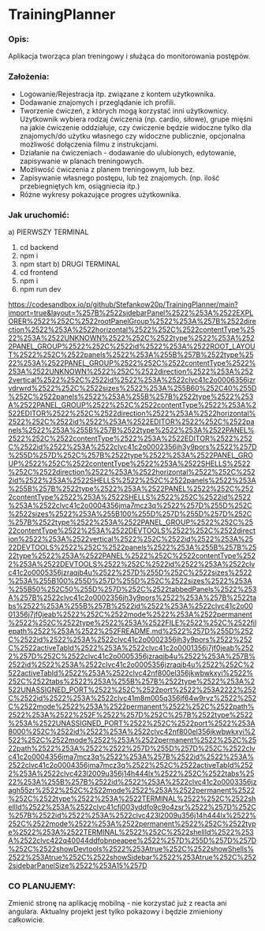 # TrainingPlanner

### Opis:
Aplikacja tworząca plan treningowy i służąca do monitorowania postępów.

### Założenia:
- Logowanie/Rejestracja itp. związane z kontem użytkownika.
- Dodawanie znajomych i przeglądanie ich profili.
- Tworzenie ćwiczeń, z których mogą korzystać inni użytkownicy. Użytkownik wybiera rodzaj ćwiczenia (np. cardio, siłowe), grupe mięśni na jakie ćwiczenie oddziałuje, czy ćwiczenie będzie widoczne tylko dla znajomych/do użytku własnego czy widoczne publicznie, opcjonalna możliwość dołączenia filmu z instrukcjami.
- Działanie na ćwiczeniach - dodawanie do ulubionych, edytowanie, zapisywanie w planach treningowych.
- Możliwość ćwiczenia z planem treningowym, lub bez.
- Zapisywanie własnego postępu, lub też znajomych. (np. ilość przebiegniętych km, osiągniecia itp.)
- Różne wykresy pokazujące progres użytkownika.

### Jak uruchomić:
a) PIERWSZY TERMINAL
1. cd backend
2. npm i
3. npm start
b) DRUGI TERMINAL
1. cd frontend
2. npm i
3. npm run dev

https://codesandbox.io/p/github/Stefankow20p/TrainingPlanner/main?import=true&layout=%257B%2522sidebarPanel%2522%253A%2522EXPLORER%2522%252C%2522rootPanelGroup%2522%253A%257B%2522direction%2522%253A%2522horizontal%2522%252C%2522contentType%2522%253A%2522UNKNOWN%2522%252C%2522type%2522%253A%2522PANEL_GROUP%2522%252C%2522id%2522%253A%2522ROOT_LAYOUT%2522%252C%2522panels%2522%253A%255B%257B%2522type%2522%253A%2522PANEL_GROUP%2522%252C%2522contentType%2522%253A%2522UNKNOWN%2522%252C%2522direction%2522%253A%2522vertical%2522%252C%2522id%2522%253A%2522clvc41c2o0006356jzrvdrwrd%2522%252C%2522sizes%2522%253A%255B60%252C40%255D%252C%2522panels%2522%253A%255B%257B%2522type%2522%253A%2522PANEL_GROUP%2522%252C%2522contentType%2522%253A%2522EDITOR%2522%252C%2522direction%2522%253A%2522horizontal%2522%252C%2522id%2522%253A%2522EDITOR%2522%252C%2522panels%2522%253A%255B%257B%2522type%2522%253A%2522PANEL%2522%252C%2522contentType%2522%253A%2522EDITOR%2522%252C%2522id%2522%253A%2522clvc41c2o0002356jh3y9pors%2522%257D%255D%257D%252C%257B%2522type%2522%253A%2522PANEL_GROUP%2522%252C%2522contentType%2522%253A%2522SHELLS%2522%252C%2522direction%2522%253A%2522horizontal%2522%252C%2522id%2522%253A%2522SHELLS%2522%252C%2522panels%2522%253A%255B%257B%2522type%2522%253A%2522PANEL%2522%252C%2522contentType%2522%253A%2522SHELLS%2522%252C%2522id%2522%253A%2522clvc41c2o0004356jma7mcz3q%2522%257D%255D%252C%2522sizes%2522%253A%255B100%255D%257D%255D%257D%252C%257B%2522type%2522%253A%2522PANEL_GROUP%2522%252C%2522contentType%2522%253A%2522DEVTOOLS%2522%252C%2522direction%2522%253A%2522vertical%2522%252C%2522id%2522%253A%2522DEVTOOLS%2522%252C%2522panels%2522%253A%255B%257B%2522type%2522%253A%2522PANEL%2522%252C%2522contentType%2522%253A%2522DEVTOOLS%2522%252C%2522id%2522%253A%2522clvc41c2o0005356jzraqjb4u%2522%257D%255D%252C%2522sizes%2522%253A%255B100%255D%257D%255D%252C%2522sizes%2522%253A%255B50%252C50%255D%257D%252C%2522tabbedPanels%2522%253A%257B%2522clvc41c2o0002356jh3y9pors%2522%253A%257B%2522tabs%2522%253A%255B%257B%2522id%2522%253A%2522clvc41c2o0001356j7jf0jeab%2522%252C%2522mode%2522%253A%2522permanent%2522%252C%2522type%2522%253A%2522FILE%2522%252C%2522filepath%2522%253A%2522%252FREADME.md%2522%257D%255D%252C%2522id%2522%253A%2522clvc41c2o0002356jh3y9pors%2522%252C%2522activeTabId%2522%253A%2522clvc41c2o0001356j7jf0jeab%2522%257D%252C%2522clvc41c2o0005356jzraqjb4u%2522%253A%257B%2522id%2522%253A%2522clvc41c2o0005356jzraqjb4u%2522%252C%2522activeTabId%2522%253A%2522clvc42nf800el356jkwbwkxyi%2522%252C%2522tabs%2522%253A%255B%257B%2522type%2522%253A%2522UNASSIGNED_PORT%2522%252C%2522port%2522%253A2222%252C%2522id%2522%253A%2522clvc41m8m005q356jf64w9rvz%2522%252C%2522mode%2522%253A%2522permanent%2522%252C%2522path%2522%253A%2522%252F%2522%257D%252C%257B%2522type%2522%253A%2522UNASSIGNED_PORT%2522%252C%2522port%2522%253A8000%252C%2522id%2522%253A%2522clvc42nf800el356jkwbwkxyi%2522%252C%2522mode%2522%253A%2522permanent%2522%252C%2522path%2522%253A%2522%2522%257D%255D%257D%252C%2522clvc41c2o0004356jma7mcz3q%2522%253A%257B%2522id%2522%253A%2522clvc41c2o0004356jma7mcz3q%2522%252C%2522activeTabId%2522%253A%2522clvc423l2009u356j14h444lx%2522%252C%2522tabs%2522%253A%255B%257B%2522id%2522%253A%2522clvc41c2o0003356jzagh55zr%2522%252C%2522mode%2522%253A%2522permanent%2522%252C%2522type%2522%253A%2522TERMINAL%2522%252C%2522shellId%2522%253A%2522clvc41cfj003yddfo9c9o4zsr%2522%257D%252C%257B%2522id%2522%253A%2522clvc423l2009u356j14h444lx%2522%252C%2522mode%2522%253A%2522permanent%2522%252C%2522type%2522%253A%2522TERMINAL%2522%252C%2522shellId%2522%253A%2522clvc422q40044ddfobnpeapee%2522%257D%255D%257D%257D%252C%2522showDevtools%2522%253Atrue%252C%2522showShells%2522%253Atrue%252C%2522showSidebar%2522%253Atrue%252C%2522sidebarPanelSize%2522%253A15%257D

### CO PLANUJEMY:
Zmienić stronę na aplikację mobilną - nie korzystać już z reacta ani angulara. Aktualny projekt jest tylko pokazowy i będzie zmieniony całkowicie.